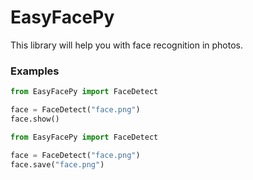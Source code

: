 # EasyFacePy
This library will help you with face recognition in photos.

### Examples
```py
from EasyFacePy import FaceDetect

face = FaceDetect("face.png")
face.show()
```

```py
from EasyFacePy import FaceDetect

face = FaceDetect("face.png")
face.save("face.png")
```
